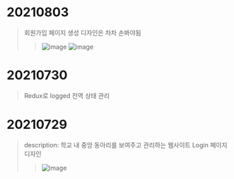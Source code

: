 # 20210803

> 회원가입 페이지 생성
> 디자인은 차차 손봐야됨
>
> > ![image](https://user-images.githubusercontent.com/57670160/127902157-561b7871-2444-4ff1-8594-3c2bbbff24c8.png)
> > ![image](https://user-images.githubusercontent.com/57670160/127959368-8867afa2-e6fd-4d14-8b96-17fb5ad23883.png)

# 20210730

> Redux로 logged 전역 상태 관리

# 20210729

> description: 학교 내 중앙 동아리를 보여주고 관리하는 웹사이트
> Login 페이지 디자인
>
> > ![image](https://user-images.githubusercontent.com/57670160/127499145-5c8303c9-90ff-4022-b355-bb5c4c30a1da.png)
